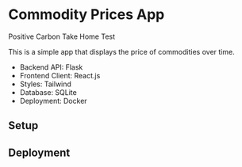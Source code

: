 # Commodity Prices App
Positive Carbon Take Home Test

This is a simple app that displays the price of commodities over time.

- Backend API: Flask
- Frontend Client: React.js
- Styles: Tailwind
- Database: SQLite
- Deployment: Docker

## Setup

## Deployment


